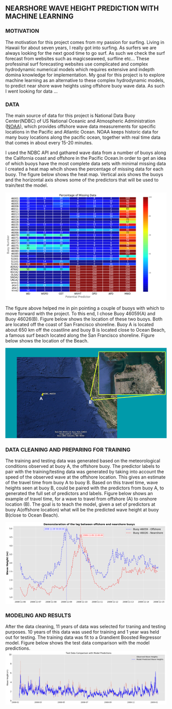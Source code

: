 ## NEARSHORE WAVE HEIGHT PREDICTION WITH MACHINE LEARNING

### MOTIVATION
The motivation for this project comes from my passion for surfing. Living in Hawaii for about seven years, I really got into surfing. As surfers we are always looking for the next good time to go surf. As such we check the surf forecast from websites such as magicseaweed, surfline etc... These professinal surf forecasting websites use complicated and complex hydrodynamic numerical models which requires extensive and indepth domina knowledge for implementation. My goal for this project is to explore machine learning as an alternative to these complex hydrodynamic models, to predict near shore wave heights using offshore buoy wave data. As such I went looking for data ...

### DATA
The main source of data for this project is National Data Buoy Center(NDBC) of US National Oceanic and Atmospheric Administration ([NOAA](http://www.ndbc.noaa.gov/)), which provides offshore wave data measurements for specific locations in the Pacific and Atlantic Ocean. NOAA keeps historic data for many buoy locations along the pacific ocean, together with real time data that comes in about every 15-20 minutes.

I used the NDBC API and gathared wave data from a number of buoys along the California coast and offshore in the Pacific Ocean.In order to get an idea of which buoys have the most complete data sets with minimal missing data I created a heat map whcih shows the percentage of missing data for each buoy. The figure below shows the heat map. Vertical axis shows the buoys and the horizontal axis shows some of the predictors that will be used to train/test the model. 

![Title](img/Figure_Percentage_Missing.png)

The figure above helped me in pin pointing a couple of buoys with which to move forward with the project. To this end, I chose Buoy 46059(A) and Buoy 46026(B). Figure below shows the location of these two buoys. Both are located off the coast of San Francisco shoreline.  Buoy A is located about 650 km off the coastline and buoy B is located close to Ocean Beach, a famous surf beach located along the  San Francisco shoreline. Figure below shows the location of the Beach. 

![Title](img/ocean_beach.png)

### DATA CLEANING AND PREPARING FOR TRAINING

The training and testing data was generated based on the meteorological conditions observed at buoy A, the offshore buoy. 
The predictor labels to pair with the training/testing data was generated by taking into account the speed of the observed wave at the offshore location. This gives an estimate of the travel time from buoy A to buoy B. Based on this travel time, wave heights seen at buoy B, could be paired with the predictors from buoy A, to generated the full set of predictors and labels. Figure below shows an example of travel time, for a wave to travel from offshore (A) to onshore location (B). The goal is to teach the model, given a set of predictors at buoy A(offshore location) what will be the predicted wave height at buoy B(close to Ocean Beach).

![Title](img/WavelagDemo.png)

### MODELING AND RESULTS

After the data cleaning, 11 years of data was selected for traning and testing purposes. 10 years of this data was used for training and 1 year was held out for testing. The training data was fit to a Grandient Boosted Regressor model. Figure below shows the test data comparison with the model predictions. 
![Title](img/Train_test_fitting_Example.png)





















